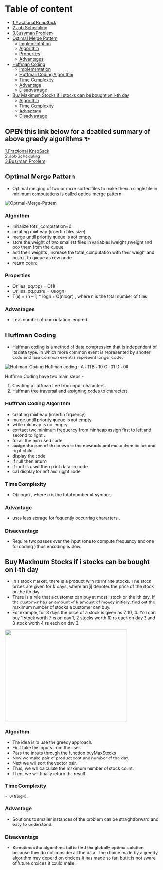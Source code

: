 <!-- Table of content -->
# Table of content
- [1.Fractional KnapSack](#OPEN-this-link-below-for-a-deatiled-summary-of-above-greedy-algorithms-✨)
- [2.Job Scheduling](#OPEN-this-link-below-for-a-deatiled-summary-of-above-greedy-algorithms-✨)
- [3.Busyman Problem](#OPEN-this-link-below-for-a-deatiled-summary-of-above-greedy-algorithms-✨)
- [Optimal Merge Pattern](#Optimal-Merge-Pattern)
    - [Implementation](OptimalMergePattern.cpp)
    - [Algorithm](#algorithm)
    - [Properties](#properties)
    - [Advantages](#advantages)
- [Huffman Coding](#Huffman-Coding)
    - [Implementation](HuffmanCoding.cpp)
    - [Huffman Coding Algorithm](#huffman-coding-algorithm)
    - [Time Complexity](#Time-Complexity)
    - [Advantage](#advantage)
    - [Disadvantage](#disadvantage)
- [Buy Maximum Stocks if i stocks can be bought on i-th day](#buy-maximum-stocks-if-i-stocks-can-be-bought-on-ith-day)
    - [Algorithm](#algorithm)
    - [Time Complexity](#Time-Complexity)
    - [Advantage](#advantage)
    - [Disadvantage](#disadvantage)


## OPEN this link below for a deatiled summary of above greedy algorithms ✨
[1.Fractional KnapSack](https://github.com/Lakhankumawat/LearnCPP/files/6333157/1906055_CS4403.pdf) 
<br>
 [2.Job Scheduling](https://github.com/Lakhankumawat/LearnCPP/files/6333157/1906055_CS4403.pdf) 
<br>
[3.Busyman Problem](https://www.spoj.com/problems/BUSYMAN/)


## Optimal Merge Pattern

- Optimal merging of two or more sorted files to make them a single file in minimum computations is called optical merge pattern
<!-- image to help better explain the concept -->
![Optimal-Merge-Pattern](https://i.pinimg.com/originals/ff/49/1a/ff491a0837b96115aab5c27926c42792.png)


### Algorithm

* Initialize total_computation=0
* creating minheap (insertin files size)
* merge untill priority queue is not empty
* store the weight of two smallest files in variables lweight ,rweight and pop them from the queue
* add their weights ,increase the total_computation with their weight and push it to queue as new node
* return count

### Properties

- O(files_pq.top)  =  O(1)
- O(files_pq.push)  =   O(logn)
- T(n) = (n – 1) * logn = O(nlogn) , where n is the total number of files

### Advantages

- Less number of computation rerqired.


## Huffman Coding

- Huffman coding is a method of data compression that is independent of its data type. In which more common event is represented by shorter code and less common event is represent longer code.
<!-- image to help better explain the concept -->
![Huffman-Coding](https://ds055uzetaobb.cloudfront.net/image_optimizer/7d429535d4035498e71eb0b5402a1c301ecfa131.jpg)
Huffman coding :
A : 11
B : 10
C : 01
D : 00

Huffman Coding have two main steps -
1. Creating a huffman tree from input characters.
2. Huffman tree traversal and assigning codes to characters.

### Huffman Coding Algorithm

* creating minheap (insertin frquency)
* merge untill priority queue is not empty
* while minheap is not empty 
* extrtact two minimum frequency from minheap assign first to left and second to right .
* for all the non used node. 
* assign the sum of these two to the newnode and make them its left and right child.
* display the code
* if null then return
* if root is used then print data an code
* call display for left and rigjht node

### Time Complexity

-  O(nlogn) , where n is the total number of symbols

### Advantage

- uses less storage for fequently occurring characters .

### Disadvantage

- Require two passes over the input (one to compute frequency and one for coding ) thus encoding is slow.

## Buy Maximum Stocks if i stocks can be bought on i-th day

- In a stock market, there is a product with its infinite stocks. The stock prices are given for N days, where arr[i] denotes the price of the stock on the ith day. 
- There is a rule that a customer can buy at most i stock on the ith day. If the customer has an amount of k amount of money initially, find out the maximum number of stocks a customer can buy. 
- For example, for 3 days the price of a stock is given as 7, 10, 4. You can buy 1 stock worth 7 rs on day 1, 2 stocks worth 10 rs each on day 2 and 3 stock worth 4 rs each on day 3.

<!-- image to help better explain the concept -->
<img src="https://user-images.githubusercontent.com/98539013/170832323-6262fe06-e901-4960-9da0-bdea83f192ba.jpeg" width="400" height="300" />


### Algorithm

* The idea is to use the greedy approach.
* First take the inputs from the user.
* Pass the inputs through the function buyMaxStocks
* Now we make pair of product cost and number of the day.
* Next we will sort the vector pair.
* Thus, we will calculate the maximum number of stock count.
* Then, we will finally return the result.

### Time Complexity
```
- O(NlogN).
```

### Advantage

- Solutions to smaller instances of the problem can be straightforward and easy to understand.

### Disadvantage

- Sometimes the algorithms fail to find the globally optimal solution because they do not consider all the data. The choice made by a greedy algorithm may depend on choices it has made so far, but it is not aware of future choices it could make.